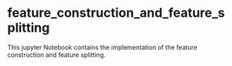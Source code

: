 # feature_construction_and_feature_splitting
This jupyter Notebook contains the implementation of the feature construction and feature splitting.
